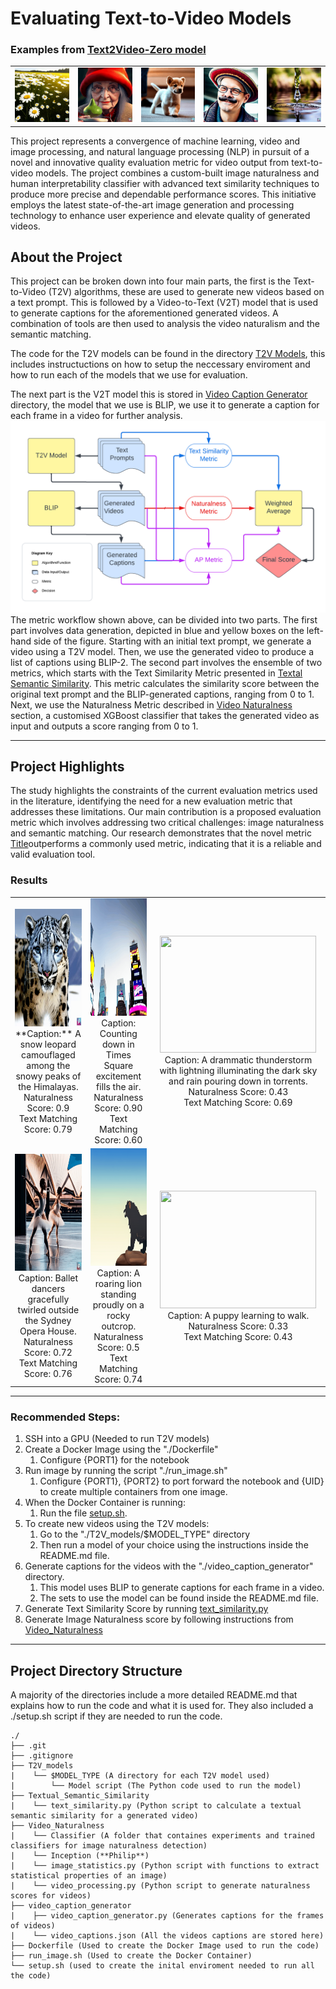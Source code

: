 # Evaluating Text-to-Video Models

### Examples from [Text2Video-Zero model](https://github.com/Picsart-AI-Research/Text2Video-Zero?tab=readme-ov-file)
<table>
  <tr>
    <td><img src="assets/im1.gif" alt="Alt Text"></td>
    <td><img src="assets/im2.gif" alt="Alt Text"></td>
    <td><img src="assets/im3.gif" alt="Alt Text"></td>
    <td><img src="assets/im4.gif" alt="Alt Text"></td>
    <td><img src="assets/im5.gif" alt="Alt Text"></td>
  </tr>
</table>

This project represents a convergence of machine learning, video and image processing, and natural language processing (NLP) in pursuit of a novel and innovative quality evaluation metric for video output from text-to-video models. The project combines a custom-built image naturalness and human interpretability classifier with advanced text similarity techniques to produce more precise and dependable performance scores. This initiative employs the latest state-of-the-art image generation and processing technology to enhance user experience and elevate quality of generated videos.

## About the Project

This project can be broken down into four main parts, the first is the Text-to-Video (T2V) algorithms, these are used to generate new videos based on a text prompt. This is followed by a Video-to-Text (V2T) model that is used to generate captions for the aforementioned generated videos. A combination of tools are then used to analysis the video naturalism and the semantic matching. 

The code for the T2V models can be found in the directory [T2V Models](T2V_models), this includes instructuctions on how to setup the neccessary enviroment and how to run each of the models that we use for evaluation.  

The next part is the V2T model this is stored in [Video Caption Generator](video_caption_generator) directory, the model that we use is BLIP, we use it to generate a caption for each frame in a video for further analysis.
![Metric Workflow](assets/metric_ensemble2.png)
The metric workflow shown above, can be divided into two parts.
The first part involves data generation, depicted in blue and yellow boxes on the left-hand side of the figure. Starting with an initial text prompt, we generate a video using a T2V model. Then, we use the generated video to produce a list of captions using BLIP-2.
The second part involves the ensemble of two metrics, which starts with the Text Similarity Metric presented in [Textal Semantic Similarity](Textual_Semantic_Similarity). This metric calculates the similarity score between the original text prompt and the BLIP-generated captions, ranging from 0 to 1. Next, we use the Naturalness Metric described in [Video Naturalness](Video_Naturalness) section, a customised XGBoost classifier that takes the generated video as input and outputs a score ranging from 0 to 1.

---
## Project Highlights
The study highlights the constraints of the current evaluation metrics used in the literature, identifying the need for a new evaluation metric that addresses these limitations. Our main contribution is a proposed evaluation metric which involves addressing two critical challenges: image naturalness and semantic matching. Our research demonstrates that the novel metric [Title](cid:3437%252AE95BD0FC-C10E-44FF-BB5F-9431E4530AA1)outperforms a commonly used metric, indicating that it is a reliable and valid evaluation tool.

### Results

<table>
  <tr>
    <td style="text-align:center">
      <img src="assets/results/leopard.gif" width="250" height="187.5">
      <br>**Caption:** A snow leopard camouflaged among the snowy peaks of the Himalayas.<br>Naturalness Score: 0.9<br>Text Matching Score: 0.79
    </td>
    <td style="text-align:center">
      <img src="assets/results/times_square.gif" width="250" height="187.5">
      <br>Caption: Counting down in Times Square excitement fills the air.<br>Naturalness Score: 0.90<br>Text Matching Score: 0.60
    </td>
    <td style="text-align:center">
      <img src="assets/results/thunder.gif" width="250" height="187.5">
      <br>Caption: A drammatic thunderstorm with lightning illuminating the dark sky and rain pouring down in torrents.<br>Naturalness Score: 0.43 <br>Text Matching Score: 0.69 <br>
    </td>
  </tr>
  <tr>
    <td style="text-align:center">
      <img src="assets/results/ballet.gif" width="250" height="187.5">
      <br>Caption: Ballet dancers gracefully twirled outside the Sydney Opera House.<br>Naturalness Score: 0.72<br>Text Matching Score: 0.76
    </td>
    <td style="text-align:center">
      <img src="assets/results/lion.gif" width="250" height="187.5">
      <br>Caption: A roaring lion standing proudly on a rocky outcrop.<br>Naturalness Score: 0.5<br>
Text Matching Score: 0.74
    </td>
    <td style="text-align:center">
      <img src="assets/results/puppy.gif" width="250" height="187.5">
      <br>Caption: A puppy learning to walk.<br>Naturalness Score: 0.33<br>Text Matching Score: 0.43
    </td>
  </tr>
</table>

---
### Recommended Steps:

1. SSH into a GPU (Needed to run T2V models)
2. Create a Docker Image using the "./Dockerfile"
    1. Configure {PORT1} for the notebook
3. Run image by running the script "./run_image.sh"
    1. Configure {PORT1}, {PORT2} to port forward the notebook and {UID} to create multiple containers from one image.
3. When the Docker Container is running:
    1. Run the file [setup.sh](setup.sh).
4. To create new videos using the T2V models:
    1. Go to the "./T2V_models/$MODEL_TYPE" directory
    2. Then run a model of your choice using the instructions inside the README.md file.
5. Generate captions for the videos with the "./video_caption_generator" directory.
    1. This model uses BLIP to generate captions for each frame in a video.
    2. The sets to use the model can be found inside the README.md file.
6. Generate Text Similarity Score by running [text_similarity.py](Textual_Semantic_Similarity/text_similarity.py)
7. Generate Image Naturalness score by following instructions from [Video_Naturalness](Video_Naturalness)

---
## Project Directory Structure
A majority of the directories include a more detailed README.md that explains how to run the code and what it is used for.
They also included a ./setup.sh script if they are needed to run the code.
```
./
├── .git
├── .gitignore
├── T2V_models
|    └── $MODEL_TYPE (A directory for each T2V model used)
|        └── Model script (The Python code used to run the model)
├── Textual_Semantic_Similarity
|    └── text_similarity.py (Python script to calculate a textual semantic similarity for a generated video)
├── Video_Naturalness
|    └── Classifier (A folder that containes experiments and trained classifiers for image naturalness detection)
|    └── Inception (**Philip**)
|    └── image_statistics.py (Python script with functions to extract statistical properties of an image)
|    └── video_processing.py (Python script to generate naturalness scores for videos)
├── video_caption_generator
|    ├── video_caption_generator.py (Generates captions for the frames of videos)
|    └── video_captions.json (All the videos captions are stored here)
├── Dockerfile (Used to create the Docker Image used to run the code)
├── run_image.sh (Used to create the Docker Container)
└── setup.sh (used to create the inital enviroment needed to run all the code)

```
 
